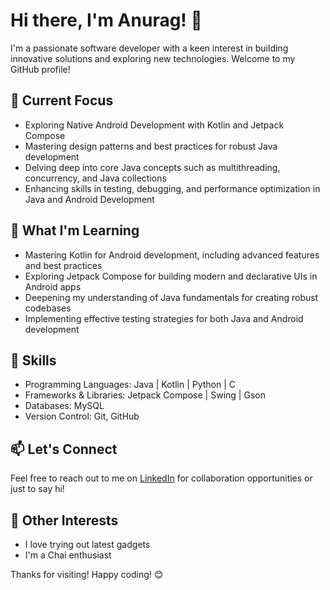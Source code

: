 # Hi there, I'm Anurag! 👋

I'm a passionate software developer with a keen interest in building innovative solutions and exploring new technologies. Welcome to my GitHub profile!


## 🔭 Current Focus

- Exploring Native Android Development with Kotlin and Jetpack Compose
- Mastering design patterns and best practices for robust Java development
- Delving deep into core Java concepts such as multithreading, concurrency, and Java collections
- Enhancing skills in testing, debugging, and performance optimization in Java and Android Development


## 🌱 What I'm Learning

- Mastering Kotlin for Android development, including advanced features and best practices
- Exploring Jetpack Compose for building modern and declarative UIs in Android apps
- Deepening my understanding of Java fundamentals for creating robust codebases
- Implementing effective testing strategies for both Java and Android development


## 💼 Skills

- Programming Languages:  Java | Kotlin | Python | C
- Frameworks & Libraries:  Jetpack Compose | Swing | Gson
- Databases: MySQL
- Version Control: Git, GitHub
  

## 📫 Let's Connect

Feel free to reach out to me on [LinkedIn](https://www.linkedin.com/in/anurags-akg/)
for collaboration opportunities or just to say hi!


## 🚀 Other Interests

- I love trying out latest gadgets
- I'm a Chai enthusiast

Thanks for visiting! Happy coding! 😊


<!---
and-anurag/and-anurag is a ✨ special ✨ repository because its `README.md` (this file) appears on your GitHub profile.
You can click the Preview link to take a look at your changes.
--->
